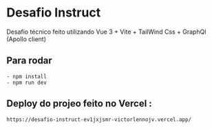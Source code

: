 # Desafio Instruct

Desafio técnico feito utilizando Vue 3 + Vite + TailWind Css + GraphQl (Apollo client)

## Para rodar

```
- npm install
- npm run dev
```

## Deploy do projeo feito no Vercel :
```
https://desafio-instruct-ev1jxjsmr-victorlennojv.vercel.app/
```

